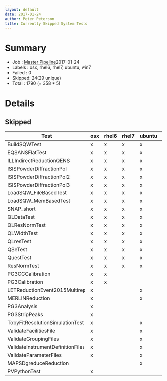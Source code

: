 ```yaml
---
layout: default
date: 2017-01-24
author: Peter Peterson
title: Currently Skipped System Tests
---
```

Summary
=======
* Job    : [Master Pipeline](http://builds.mantidproject.org/view/Master%20Pipeline/)2017-01-24
* Labels : osx, rhel6, rhel7, ubuntu, win7
* Failed : 0
* Skipped: 24(29 unique)
* Total  : 1790
(= 358 * 5)

Details
=======

Skipped
-------

| Test                               | osx | rhel6 | rhel7 | ubuntu | win7 |
|------------------------------------|-----|-------|-------|--------|------|
| BuildSQWTest                       |  x  |   x   |   x   |    x   |   x  | 
| EQSANSFlatTest                     |  x  |   x   |   x   |    x   |   x  | 
| ILLIndirectReductionQENS           |  x  |   x   |   x   |    x   |   x  | 
| ISISPowderDiffractionPol           |  x  |   x   |   x   |    x   |   x  | 
| ISISPowderDiffractionPol2          |  x  |   x   |   x   |    x   |   x  | 
| ISISPowderDiffractionPol3          |  x  |   x   |   x   |    x   |   x  | 
| LoadSQW_FileBasedTest              |  x  |   x   |   x   |    x   |   x  | 
| LoadSQW_MemBasedTest               |  x  |   x   |   x   |    x   |   x  | 
| SNAP_short                         |  x  |   x   |   x   |    x   |   x  | 
| QLDataTest                         |  x  |   x   |   x   |    x   |      | 
| QLResNormTest                      |  x  |   x   |   x   |    x   |      | 
| QLWidthTest                        |  x  |   x   |   x   |    x   |      | 
| QLresTest                          |  x  |   x   |   x   |    x   |      | 
| QSeTest                            |  x  |   x   |   x   |    x   |      | 
| QuestTest                          |  x  |   x   |   x   |    x   |      | 
| ResNormTest                        |  x  |   x   |   x   |    x   |      | 
| PG3CCCalibration                   |  x  |   x   |       |        |   x  | 
| PG3Calibration                     |  x  |   x   |       |        |   x  | 
| LETReductionEvent2015Multirep      |  x  |       |       |    x   |      | 
| MERLINReduction                    |  x  |       |       |    x   |      | 
| PG3Analysis                        |  x  |       |       |        |   x  | 
| PG3StripPeaks                      |  x  |       |       |        |   x  | 
| TobyFitResolutionSimulationTest    |  x  |       |       |    x   |      | 
| ValidateFacilitiesFile             |  x  |       |       |    x   |      | 
| ValidateGroupingFiles              |  x  |       |       |    x   |      | 
| ValidateInstrumentDefinitionFiles  |  x  |       |       |    x   |      | 
| ValidateParameterFiles             |  x  |       |       |    x   |      | 
| MAPSDgreduceReduction              |     |       |       |    x   |      | 
| PVPythonTest                       |  x  |       |       |        |      | 
